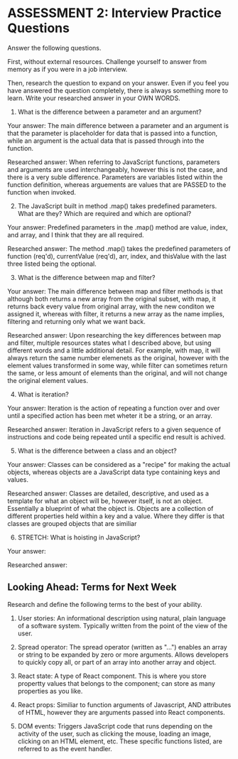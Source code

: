 # ASSESSMENT 2: Interview Practice Questions

Answer the following questions.

First, without external resources. Challenge yourself to answer from memory as if you were in a job interview.

Then, research the question to expand on your answer. Even if you feel you have answered the question completely, there is always something more to learn. Write your researched answer in your OWN WORDS.

1. What is the difference between a parameter and an argument?

Your answer: The main difference between a parameter and an argument is that the parameter is  placeholder for data that is passed into a function, while an argument is the actual data that is passed through into the function.

Researched answer: When referring to JavaScript functions, parameters and arguments are used interchangeably, however this is not the case, and there is a very suble difference. Parameters are variables listed within the function definition, whereas arguements are values that are PASSED to the function when invoked.

2. The JavaScript built in method .map() takes predefined parameters. What are they? Which are required and which are optional?

Your answer: Predefined parameters in the .map() method are value, index, and array, and I think that they are all required.

Researched answer: The method .map() takes the predefined parameters of function (req'd), currentValue (req'd), arr, index, and thisValue with the last three listed being the optional.

3. What is the difference between map and filter?

Your answer: The main difference between map and filter methods is that although both returns a new array from the original subset, with map, it returns back every value from original array, with the new conditon we assigned it, whereas with filter, it returns a new array as the name implies, filtering and returning only what we want back.

Researched answer: Upon researching the key differences between map and filter, multiple resources states what I described above, but using different words and a little additional detail. For example, with map, it will always return the same number elemenets as the original, however with the element values transformed in some way, while filter can sometimes return the same, or less amount of elements than the original, and will not change the original element values.

4. What is iteration?

Your answer: Iteration is the action of repeating a function over and over until a specified action has been met wheter it be a string, or an array.

Researched answer: Iteration in JavaScript refers to a given sequence of instructions and code being repeated until a specific end result is achived.

5. What is the difference between a class and an object?

Your answer: Classes can be considered as a "recipe" for making the actual objects, whereas objects are a JavaScript data type containing keys and values.

Researched answer: Classes are detailed, descriptive, and used as a template for what an object will be, however itself, is not an object. Essentially a blueprint of what the object is. Objects are a collection of different properties held within a key and a value. Where they differ is that classes are grouped objects that are similiar

6. STRETCH: What is hoisting in JavaScript?

Your answer:

Researched answer:

## Looking Ahead: Terms for Next Week

Research and define the following terms to the best of your ability.

1. User stories: An informational description using natural, plain language of a software system. Typically written from the point of the view of the user.

2. Spread operator: The spread operator (written as "...") enables an array or string to be expanded by zero or more arguments. Allows developers to quickly copy all, or part of an array into another array and object.

3. React state: A type of React component. This is where you store propertty values that belongs to the component; can store as many properties as you like.

4. React props: Similiar to function arguments of Javascript, AND attributes of HTML, however they are arguments passed into React components.

5. DOM events: Triggers JavaScript code that runs depending on the activity of the user, such as clicking the mouse, loading an image, clicking on an HTML element, etc. These specific functions listed, are referred to as the event handler.

